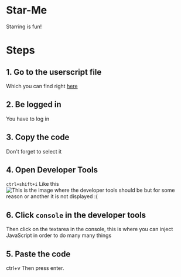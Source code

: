 # Star-Me
Starring is fun!

# Steps
## 1. Go to the userscript file
Which you can find right [here](https://github.com/fossasia/star-me/blob/master/star.user.js)
## 2. Be logged in
You have to log in
## 3. Copy the code
Don't forget to select it
## 4. Open Developer Tools
`ctrl+shift+i`
Like this ![This is the image where the developer tools should be but for some reason or another it is not displayed :(](https://developer.chrome.com/devtools/images/devtools-window.png)
## 6. Click `console` in the developer tools
Then click on the textarea in the console, this is where you can inject JavaScript in order to do many many things
## 5. Paste the code
ctrl+v
Then press enter.
